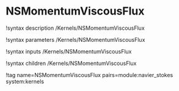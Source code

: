 # NSMomentumViscousFlux

!syntax description /Kernels/NSMomentumViscousFlux

!syntax parameters /Kernels/NSMomentumViscousFlux

!syntax inputs /Kernels/NSMomentumViscousFlux

!syntax children /Kernels/NSMomentumViscousFlux

!tag name=NSMomentumViscousFlux pairs=module:navier_stokes system:kernels
